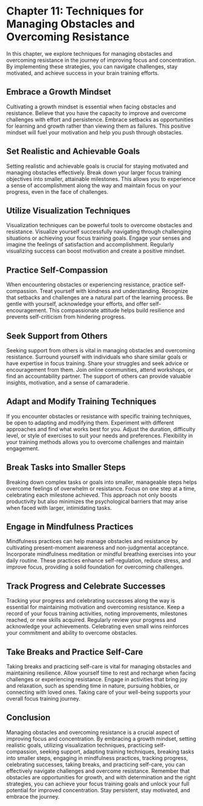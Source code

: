 Chapter 11: Techniques for Managing Obstacles and Overcoming Resistance
=======================================================================

In this chapter, we explore techniques for managing obstacles and overcoming resistance in the journey of improving focus and concentration. By implementing these strategies, you can navigate challenges, stay motivated, and achieve success in your brain training efforts.

Embrace a Growth Mindset
------------------------

Cultivating a growth mindset is essential when facing obstacles and resistance. Believe that you have the capacity to improve and overcome challenges with effort and persistence. Embrace setbacks as opportunities for learning and growth rather than viewing them as failures. This positive mindset will fuel your motivation and help you push through obstacles.

Set Realistic and Achievable Goals
----------------------------------

Setting realistic and achievable goals is crucial for staying motivated and managing obstacles effectively. Break down your larger focus training objectives into smaller, attainable milestones. This allows you to experience a sense of accomplishment along the way and maintain focus on your progress, even in the face of challenges.

Utilize Visualization Techniques
--------------------------------

Visualization techniques can be powerful tools to overcome obstacles and resistance. Visualize yourself successfully navigating through challenging situations or achieving your focus training goals. Engage your senses and imagine the feelings of satisfaction and accomplishment. Regularly visualizing success can boost motivation and create a positive mindset.

Practice Self-Compassion
------------------------

When encountering obstacles or experiencing resistance, practice self-compassion. Treat yourself with kindness and understanding. Recognize that setbacks and challenges are a natural part of the learning process. Be gentle with yourself, acknowledge your efforts, and offer self-encouragement. This compassionate attitude helps build resilience and prevents self-criticism from hindering progress.

Seek Support from Others
------------------------

Seeking support from others is vital in managing obstacles and overcoming resistance. Surround yourself with individuals who share similar goals or have expertise in focus training. Share your struggles and seek advice or encouragement from them. Join online communities, attend workshops, or find an accountability partner. The support of others can provide valuable insights, motivation, and a sense of camaraderie.

Adapt and Modify Training Techniques
------------------------------------

If you encounter obstacles or resistance with specific training techniques, be open to adapting and modifying them. Experiment with different approaches and find what works best for you. Adjust the duration, difficulty level, or style of exercises to suit your needs and preferences. Flexibility in your training methods allows you to overcome challenges and maintain engagement.

Break Tasks into Smaller Steps
------------------------------

Breaking down complex tasks or goals into smaller, manageable steps helps overcome feelings of overwhelm or resistance. Focus on one step at a time, celebrating each milestone achieved. This approach not only boosts productivity but also minimizes the psychological barriers that may arise when faced with larger, intimidating tasks.

Engage in Mindfulness Practices
-------------------------------

Mindfulness practices can help manage obstacles and resistance by cultivating present-moment awareness and non-judgmental acceptance. Incorporate mindfulness meditation or mindful breathing exercises into your daily routine. These practices enhance self-regulation, reduce stress, and improve focus, providing a solid foundation for overcoming challenges.

Track Progress and Celebrate Successes
--------------------------------------

Tracking your progress and celebrating successes along the way is essential for maintaining motivation and overcoming resistance. Keep a record of your focus training activities, noting improvements, milestones reached, or new skills acquired. Regularly review your progress and acknowledge your achievements. Celebrating even small wins reinforces your commitment and ability to overcome obstacles.

Take Breaks and Practice Self-Care
----------------------------------

Taking breaks and practicing self-care is vital for managing obstacles and maintaining resilience. Allow yourself time to rest and recharge when facing challenges or experiencing resistance. Engage in activities that bring joy and relaxation, such as spending time in nature, pursuing hobbies, or connecting with loved ones. Taking care of your well-being supports your overall focus training journey.

Conclusion
----------

Managing obstacles and overcoming resistance is a crucial aspect of improving focus and concentration. By embracing a growth mindset, setting realistic goals, utilizing visualization techniques, practicing self-compassion, seeking support, adapting training techniques, breaking tasks into smaller steps, engaging in mindfulness practices, tracking progress, celebrating successes, taking breaks, and practicing self-care, you can effectively navigate challenges and overcome resistance. Remember that obstacles are opportunities for growth, and with determination and the right strategies, you can achieve your focus training goals and unlock your full potential for improved concentration. Stay persistent, stay motivated, and embrace the journey.

